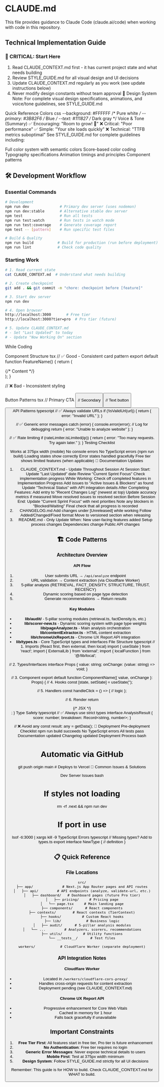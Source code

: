 # CLAUDE.md

This file provides guidance to Claude Code (claude.ai/code) when working with code in this repository.

## Technical Implementation Guide
<!-- CLAUDE CODE: This file contains HOW to build. For WHAT to build, see CLAUDE_CONTEXT.md -->

### 🚨 CRITICAL: Start Here
1. Read CLAUDE_CONTEXT.md first - it has current project state and what needs building
2. Review STYLE_GUIDE.md for all visual design and UI decisions
3. Update CLAUDE_CONTEXT.md regularly as you work (see update instructions below)
4. Never modify design constants without team approval
🎨 Design System
Note: For complete visual design specifications, animations, and voice/tone guidelines, see STYLE_GUIDE.md

Quick Reference Colors
css
--background: #FFFFFF  /* Pure white */
--primary: #3B82F6    /* Blue */
--text: #111827       /* Dark gray */
Voice & Tone (Summary)
✅ Encouraging: "Room to grow! 🌱"
❌ Critical: "Poor performance"
✅ Simple: "Your site loads quickly"
❌ Technical: "TTFB metrics suboptimal"
See STYLE_GUIDE.md for complete guidelines including:

Full color system with semantic colors
Score-based color coding
Typography specifications
Animation timings and principles
Component patterns
## 🛠️ Development Workflow

### Essential Commands
```bash
# Development
npm run dev              # Primary dev server (uses nodemon)
npm run dev:stable       # Alternative stable dev server
npm test                 # Run all tests
npm run test:watch       # Run tests in watch mode
npm run test:coverage    # Generate coverage report
npm test -- [pattern]    # Run specific test files

# Build & Quality
npm run build           # Build for production (run before deployment)
npm run lint            # Check code quality
```

### Starting Work
```bash
# 1. Read current state
cat CLAUDE_CONTEXT.md  # Understand what needs building

# 2. Create checkpoint
git add . && git commit -m "chore: checkpoint before [feature]"

# 3. Start dev server
npm run dev

# 4. Open browser
http://localhost:3000       # Free tier
http://localhost:3000?tier=pro  # Pro tier (future)

# 5. Update CLAUDE_CONTEXT.md
# - Set "Last Updated" to today
# - Update "Now Working On" section
```
While Coding
<!-- CLAUDE CODE: Follow these patterns -->
Component Structure
tsx
// ✅ Good - Consistent card pattern
export default function FeatureName() {
  return (
    <div className="bg-white rounded-lg border border-gray-200 shadow-sm p-6">
      {/* Content */}
    </div>
  );
}

// ❌ Bad - Inconsistent styling
<div className="bg-gray-50 rounded-xl shadow-lg p-4">
Button Patterns
tsx
// Primary CTA
<button className="bg-blue-600 text-white px-6 py-3 rounded-lg hover:bg-blue-700">

// Secondary
<button className="bg-gray-100 text-gray-700 px-6 py-3 rounded-lg hover:bg-gray-200">

// Text button
<button className="text-blue-600 hover:text-blue-700 underline">
API Patterns
typescript
// ✅ Always validate URLs
if (!isValidUrl(url)) {
  return { error: "Invalid URL" };
}

// ✅ Generic error messages
catch (error) {
  console.error(error); // Log for debugging
  return { error: "Unable to analyze website" };
}

// ✅ Rate limiting
if (rateLimiter.isLimited(ip)) {
  return { error: "Too many requests. Try again later." };
}
Testing Checklist
<!-- CLAUDE CODE: Check these before marking feature complete -->
 Works at 375px width (mobile)
 No console errors
 No TypeScript errors (npm run build)
 Loading states show correctly
 Error states handled gracefully
 Free tier shows limited features (when applicable)
📝 Documentation Updates
<!-- CLAUDE CODE: Update these files when making changes -->
1. CLAUDE_CONTEXT.md - Update Throughout Session
At Session Start:
Update "Last Updated" date
Review "Current Sprint Focus"
Check implementation progress
While Working:
Check off completed features in Implementation Progress
Add issues to "Active Issues & Blockers" as found
Update "Technical Status" with API integration details
After Completing Features:
Add entry to "Recent Changes Log" (newest at top)
Update accuracy metrics if measured
Move resolved issues to resolved section
Before Session End:
Update "Current Sprint Focus" with next priorities
Note any blockers in "Blocked/Waiting"
Final check that all progress is recorded
2. CHANGELOG.md
Add changes under [Unreleased] while working
Follow Added/Changed/Fixed format
Move to versioned section when releasing
3. README.md - Only Update When:
New user-facing features added
Setup process changes
Dependencies change
Public API changes
## 🏗️ Code Patterns

### Architecture Overview

#### API Flow
1. User submits URL → `/api/analyze` endpoint
2. URL validation → Content extraction (via Cloudflare Worker)
3. 5-pillar analysis (RETRIEVAL, FACT_DENSITY, STRUCTURE, TRUST, RECENCY)
4. Dynamic scoring based on page type detection
5. Generate recommendations → Return results

#### Key Modules
- **lib/audit/** - 5-pillar scoring modules (retrieval.ts, factDensity.ts, etc.)
- **lib/scorer-new.ts** - Dynamic scoring system with page type weights
- **lib/pageAnalyzer.ts** - Main analysis orchestration
- **lib/contentExtractor.ts** - HTML content extraction
- **lib/chromeUxReport.ts** - Chrome UX Report API integration
- **lib/types.ts** - Core TypeScript types and interfaces
File Structure
typescript
// 1. Imports (React first, then external, then local)
import { useState } from 'react';
import { ExternalLib } from 'external';
import { localFunction } from '@/lib/local';

// 2. Types/Interfaces
interface Props {
  value: string;
  onChange: (value: string) => void;
}

// 3. Component
export default function ComponentName({ value, onChange }: Props) {
  // 4. Hooks
  const [state, setState] = useState('');
  
  // 5. Handlers
  const handleClick = () => {
    // logic
  };
  
  // 6. Render
  return <div>{/* JSX */}</div>;
}
Type Safety
typescript
// ✅ Always use strict types
interface AnalysisResult {
  score: number;
  breakdown: Record<string, number>;
}

// ❌ Avoid any
const result: any = getData();
🚀 Deployment
Pre-deployment Checklist
 npm run build succeeds
 No TypeScript errors
 All tests pass
 Documentation updated
 Changelog updated
Deployment Process
bash
# Automatic via GitHub
git push origin main  # Deploys to Vercel
🐛 Common Issues & Solutions
<!-- CLAUDE CODE: Add solutions as you encounter issues -->
Dev Server Issues
bash
# If styles not loading
rm -rf .next && npm run dev

# If port in use
lsof -ti:3000 | xargs kill -9
TypeScript Errors
typescript
// Missing types? Add to types.ts
export interface NewType {
  // definition
}
## 📋 Quick Reference

### File Locations
```
src/
├── app/              # Next.js App Router pages and API routes
│   ├── api/         # API endpoints (analyze, validate-url, etc.)
│   ├── dashboard/   # Dashboard pages (future Pro tier)
│   ├── pricing/     # Pricing page
│   └── page.tsx     # Main landing page
├── components/      # React components
├── contexts/        # React contexts (TierContext)
├── hooks/          # Custom React hooks
├── lib/            # Business logic
│   ├── audit/      # 5-pillar analysis modules
│   └── ...         # Analyzers, scorers, recommendations
├── utils/          # Utility functions
└── __tests__/      # Test files

workers/            # Cloudflare Worker (separate deployment)
```

### API Integration Notes

#### Cloudflare Worker
- Located in `/workers/cloudflare-cors-proxy/`
- Handles cross-origin requests for content extraction
- Deployment pending (see CLAUDE_CONTEXT.md)

#### Chrome UX Report API
- Progressive enhancement for Core Web Vitals
- Cached in memory for 1 hour
- Falls back gracefully if unavailable
## Important Constraints

1. **Free Tier First**: All features start in free tier, Pro tier is future enhancement
2. **No Authentication**: Free tier requires no login
3. **Generic Error Messages**: Never expose technical details to users
4. **Mobile First**: Test at 375px width minimum
5. **Design System**: Follow STYLE_GUIDE.md strictly for all UI decisions

<!-- CLAUDE CODE: Add new patterns and learnings as you discover them -->

Remember: This guide is for HOW to build. Check CLAUDE_CONTEXT.md for WHAT to build.


